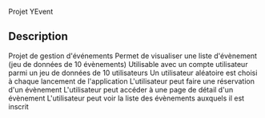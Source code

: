 Projet YEvent

## Description
Projet de gestion d'événements
Permet de visualiser une liste d'évènement (jeu de données de 10 évènements)
Utilisable avec un compte utilisateur parmi un jeu de données de 10 utilisateurs
Un utilisateur aléatoire est choisi à chaque lancement de l'application
L'utilisateur peut faire une réservation d'un évènement
L'utilisateur peut accéder à une page de détail d'un évènement
L'utilisateur peut voir la liste des évènements auxquels il est inscrit